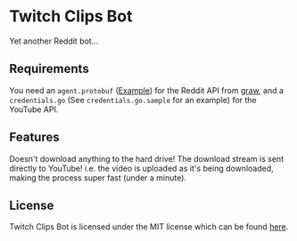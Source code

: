 # Twitch Clips Bot
Yet another Reddit bot...

## Requirements
You need an `agent.protobuf` ([Example](https://github.com/turnage/graw/blob/master/useragent.protobuf.template)) for the Reddit API from [graw](https://github.com/turnage/graw), and a `credentials.go` (See `credentials.go.sample` for an example) for the YouTube API.

## Features
Doesn't download anything to the hard drive! The download stream is sent
directly to YouTube! i.e. the video is uploaded as it's being downloaded, making
the process super fast (under a minute).

## License
Twitch Clips Bot is licensed under the MIT license which can be found [here](/LICENSE).
